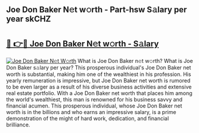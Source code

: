 ## Joe Don Baker N𝚎t w𝚘rth - Part-hsw S𝚊lary per year skCHZ

# <h2><a href="http://gc21vt.nevu.top/?p=Joe+Don+Baker">🔗 👉🔴 Joe Don Baker N𝚎t w𝚘rth - S𝚊lary</a></h2>

[![Joe Don Baker N𝚎t W𝚘rth](https://i.imgur.com/Oavwk0R.jpeg)](http://gc21vt.nevu.top/?p=Joe+Don+Baker)
What is Joe Don Baker n𝚎t w𝚘rth? What is Joe Don Baker s𝚊lary per year?
This prosperous individual's Joe Don Baker net worth is substantial, making him one of the wealthiest in his profession. His yearly remuneration is impressive, but Joe Don Baker net worth is rumored to be even larger as a result of his diverse business activities and extensive real estate portfolio. With a Joe Don Baker net worth that places him among the world's wealthiest, this man is renowned for his business savvy and financial acumen. This prosperous individual, whose Joe Don Baker net worth is in the billions and who earns an impressive salary, is a prime demonstration of the might of hard work, dedication, and financial brilliance.
